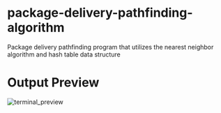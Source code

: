 # package-delivery-pathfinding-algorithm
Package delivery pathfinding program that utilizes the nearest neighbor algorithm and hash table data structure

# Output Preview
![terminal_preview](https://github.com/drewmarsh/package-delivery-pathfinding-algorithm/assets/78824781/f05e5e44-80d3-47cc-abb7-8b45d61ac6be)
